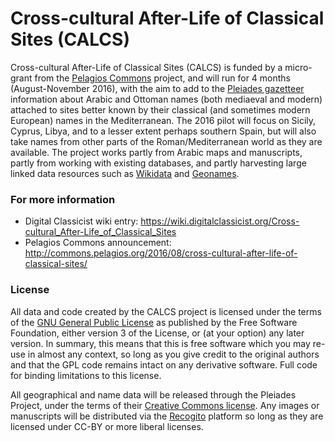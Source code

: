 # Cross-cultural After-Life of Classical Sites (CALCS)

Cross-cultural After-Life of Classical Sites (CALCS) is funded by a micro-grant from the
[Pelagios Commons](http://commons.pelagios.org/) project, and will run for 4 months (August-November 2016),
with the aim to add to the [Pleiades gazetteer](http://pleiades.stoa.org/) information about Arabic and Ottoman names
(both mediaeval and modern) attached to sites better known by their classical (and sometimes
modern European) names in the Mediterranean. The 2016 pilot will focus on Sicily, Cyprus,
Libya, and to a lesser extent perhaps southern Spain, but will also take names from other parts
of the Roman/Mediterranean world as they are available. The project works partly from Arabic
maps and manuscripts, partly from working with existing databases, and partly harvesting large
linked data resources such as [Wikidata](http://www.wikidata.org/) and [Geonames](http://www.geonames.org/).

### For more information

 * Digital Classicist wiki entry: https://wiki.digitalclassicist.org/Cross-cultural_After-Life_of_Classical_Sites
 * Pelagios Commons announcement: http://commons.pelagios.org/2016/08/cross-cultural-after-life-of-classical-sites/
 
### License

All data and code created by the CALCS project is licensed under the terms of the [GNU General Public License](http://www.gnu.org/licenses/)
as published by the Free Software Foundation, either version 3 of the License, or (at your option) any later version.
In summary, this means that this is free software which you may re-use in almost any context, so long as you give
credit to the original authors and that the GPL code remains intact on any derivative software. Full code for binding
limitations to this license.

All geographical and name data will be released through the Pleiades Project, under the terms of their
[Creative Commons license](http://creativecommons.org/licenses/by/3.0/us/). Any images or manuscripts
will be distributed via the [Recogito](http://pelagios.org/recogito/?collection=early+islamic) platform so long as they are licensed under CC-BY or more liberal
licenses.
